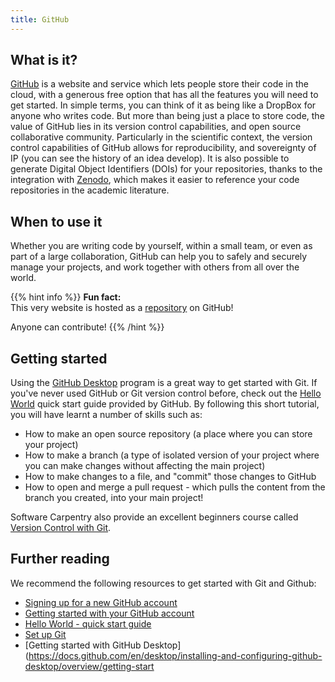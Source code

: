 ```yaml
---
title: GitHub
---
```


## What is it?

[GitHub](https://github.com/) is a website and service which lets people store
their code in the cloud, with a generous free option that has all the features
you will need to get started. In simple terms, you can think of it as being like
a DropBox for anyone who writes code. But more than being just a place to store
code, the value of GitHub lies in its version control capabilities, and open
source collaborative community. Particularly in the scientific context, the
version control capabilities of GitHub allows for reproducibility, and
sovereignty of IP (you can see the history of an idea develop). It is also
possible to generate Digital Object Identifiers (DOIs) for your repositories,
thanks to the integration with [Zenodo](https://zenodo.org/), which makes it
easier to reference your code repositories in the academic literature.

## When to use it

Whether you are writing code by yourself, within a small team, or even as part
of a large collaboration, GitHub can help you to safely and securely manage your
projects, and work together with others from all over the world.

{{% hint info %}}
**Fun fact:**  
This very website is hosted as a [repository](https://github.com/ecoacoustics/website) on GitHub!

Anyone can contribute!
{{% /hint %}}

## Getting started
Using the [GitHub Desktop](https://desktop.github.com/) program is a great way
to get started with Git. If you've never used GitHub or Git version control
before, check out the [Hello
World](https://docs.github.com/en/get-started/quickstart/hello-world) quick
start guide provided by GitHub. By following this short tutorial, you will have
learnt a number of skills such as:

- How to make an open source repository (a place where you can store your project)
- How to make a branch (a type of isolated version of your project where you can
  make changes without affecting the main project)
- How to make changes to a file, and "commit" those changes to GitHub
- How to open and merge a pull request - which pulls the content from the branch
  you created, into your main project!

Software Carpentry also provide an excellent beginners course called
[Version Control with Git](https://swcarpentry.github.io/git-novice/).

## Further reading

We recommend the following resources to get started with Git and Github:
- [Signing up for a new GitHub account](https://docs.github.com/en/get-started/signing-up-for-github/signing-up-for-a-new-github-account)
- [Getting started with your GitHub account](https://docs.github.com/en/get-started/onboarding/getting-started-with-your-github-account)
- [Hello World - quick start guide](https://docs.github.com/en/get-started/quickstart/hello-world)
- [Set up Git](https://docs.github.com/en/get-started/quickstart/set-up-git)
- [Getting started with GitHub Desktop](https://docs.github.com/en/desktop/installing-and-configuring-github-desktop/overview/getting-start
